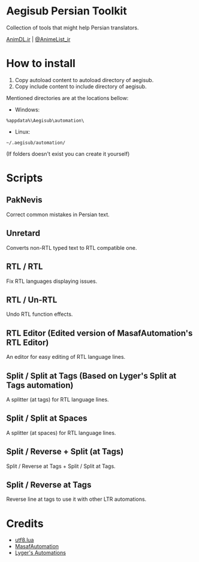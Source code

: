 # Aegisub Persian Toolkit
Collection of tools that might help Persian translators.

[AnimDL.ir](https://www.animdl.ir) | [@AnimeList_ir](https://t.me/animelist_ir)

# How to install
1. Copy autoload content to autoload directory of aegisub.
2. Copy include content to include directory of aegisub.

Mentioned directories are at the locations bellow:
- Windows:
```
%appdata%\Aegisub\automation\
```
- Linux:
```
~/.aegisub/automation/
```

(If folders doesn\'t exist you can create it yourself)

# Scripts
## PakNevis
Correct common mistakes in Persian text.
## Unretard
Converts non-RTL typed text to RTL compatible one.
## RTL / RTL
Fix RTL languages displaying issues.
## RTL / Un-RTL
Undo RTL function effects.
## RTL Editor (Edited version of MasafAutomation\'s RTL Editor)
An editor for easy editing of RTL language lines.
## Split / Split at Tags (Based on Lyger's Split at Tags automation)
A splitter (at tags) for RTL language lines.
## Split / Split at Spaces
A splitter (at spaces) for RTL language lines.
## Split / Reverse + Split (at Tags)
Split / Reverse at Tags + Split / Split at Tags.
## Split / Reverse at Tags
Reverse line at tags to use it with other LTR automations.

# Credits
- [utf8.lua](https://github.com/Stepets/utf8.lua)
- [MasafAutomation](https://github.com/Majid110/MasafAutomation)
- [Lyger's Automations](https://github.com/lyger/Aegisub_automation_scripts)
